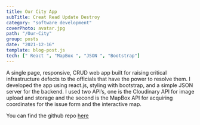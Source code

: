 ```yaml
---
title: Our City App
subTitle: Creat Read Update Destroy
category: "software development"
coverPhoto: avatar.jpg
path: "/Our-City"
group: posts
date: "2021-12-16"
template: blog-post.js
tech: [" React ", "MapBox ", "JSON ", "Bootstrap"]
---
```


A single page, responsive, CRUD web app built for raising critical infrastructure defects to the officials that have the power to resolve them. I developed the app using react.js, styling with bootstrap, and a simple JSON server for the backend. I used two API’s, one is the Cloudinary API for image upload and storage and the second is the MapBox API for acquiring coordinates for the issue form and the interactive map.

You can find the github repo [here](https://github.com/MrNoIce/Front-End-Capstone)